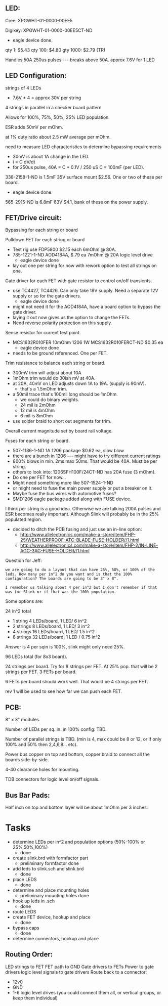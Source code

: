 LED:
----

Cree:
XPGWHT-01-0000-00EE5

Digikey: XPGWHT-01-0000-00EE5CT-ND

+ eagle device done.

qty 1:   $5.43
qty 100: $4.80
gty 1000: $2.79 (TR)

Handles 50A 250us pulses --- breaks above 50A.
approx 7.6V for 1 LED

LED Configuration:
------------------

strings of 4 LEDs

+ 7.6V * 4 = approx 30V per string

4 strings in parallel in a checker board pattern

Allows for 100%, 75%, 50%, 25% LED population.

ESR adds 50mV per mOhm.

at 1% duty ratio about 2.5 mW average per mOhm.

need to measure LED characteristics to determine bypassing
requirements

+ 30mV is about 1A change in the LED.
+ i = C dV/dt
+ for 250us pulse, 40A = C * 0.1V / 250 uS
  C = 100mF (per LED).

338-2158-1-ND is 1.5mF 35V surface mount $2.56. One or two of these
per board.

+ eagle device done.

565-2915-ND is 6.8mF 63V $4.1, bank of these on the power supply.

FET/Drive circuit:
------------------

Bypassing for each string or board

Pulldown FET for each string or board

+ Test rig use FDP5800 $2.15 each 6mOhm @ 80A.
+ 785-1221-1-ND AOD4184A, $.79 ea 7mOhm @ 20A logic level drive
    - eagle device done
+ lay out one per string for now with rework option to test all
  strings on one.

Gate driver for each FET with gate resistor to control on/off
transients.

+ use TC4427, TC4426. Can only take 18V supply. Need a separate
    12V supply or so for the gate drivers.
    - eagle device done
+ might not need it for the AOD4184A, have a board option to
    bypass the gate driver.
+ laying it out now gives us the option to change the FETs.
+ Need reverse polarity protection on this supply.

Sense resistor for current test point.

+ MCS1632R010FER 10mOhm 1206 1W
  MCS1632R010FERCT-ND $0.35 ea
    - eagle device done
+ needs to be ground referenced. One per FET.

Trim resistance to balance each string or board.

+ 300mV trim will adjust about 10A
+ 1mOhm trim would do 30ish mV at 40A.
+ at 20A, 40mV on LED adjusts down 1A to 19A. (supply is 90mV).
    - that's a 1.5mOhm trim.
+ a 50mil trace that's 100mil long should be 1mOhm. 
    - we could do binary weights.
    - 24 mil is 2mOhm
    - 12 mil is 4mOhm
    - 6 mil is  8mOhm
+ use solder braid to short out segments for trim.

Overall current magnitude set by board rail voltage.

Fuses for each string or board.

+ 507-1186-1-ND 1A 1206 package $0.62 ea, slow blow
+ there are a bunch in 1206 --- might have to try different
  current ratings
+ 800% blows in min. 2ms max 50ms. That would be 40A. Must be per
string.
+ others to look into: 1206SFH100F/24CT-ND has 20A fuse (3 mOhm).
+ Do one per FET for now...
+ Might need something more like 507-1524-1-ND
+ or might need to fuse the main power supply or put a breaker on it.
+ Maybe fuse the bus wires with automotive fuses?
+ SMD1206 eagle package added along with FUSE device.

I think per string is a good idea. Otherwise we are talking 200A
pulses and ESR becomes really important. Although Slink will probably
be in the 25% populated region.

+ decided to ditch the PCB fusing and just use an in-line option:
    - http://www.allelectronics.com/make-a-store/item/FHP-25/WEATHERPROOF-ATC-BLADE-FUSE-HOLDER//1.html
    - http://www.allelectronics.com/make-a-store/item/FHP-2/IN-LINE-AGC-3AG-FUSE-HOLDER//1.html

Question for Jeff:

    we are going to do a layout that can have 25%, 50%, or 100% of the
    leds. How many per in^2 do you want and is that the 100%
    configuration? The boards are going to be 3" x 8".

    I remember us talking about 4 per in^2 but I don't remember if that
    was for Slink or if that was the 100% population.

Some options are:

24 in^2 total

+ 1 string  4 LEDs/board, 1 LED/ 6 in^2
+ 2 strings 8 LEDs/board, 1 LED/ 3 in^2
+ 4 strings 16 LEDs/board, 1 LED/ 1.5 in^2
+ 8 strings 32 LEDs/board, 1 LED / 0.75 in^2 

Answer is 4 per sqin is 100%, slink might only need 25%.

96 LEDs total (for 8x3 board). 

24 strings per board. Try for 8 strings per FET. At 25% pop. that will
be 2 strings per FET. 3 FETs per board.

6 FETs per board should work well. That would be 4 strings per FET.

rev 1 will be used to see how far we can push each FET.

PCB: 
---

8" x 3" modules. 

Number of LEDs per sq. in. in 100% config: TBD.

Number of parallel strings is TBD. (min is 4, max could be 8 or 12, or
if only 100% and 50% then 2,4,6,8... etc).

Power bus copper on top and bottom, copper braid to connect all the
boards side-by-side.

4-40 clearance holes for mounting.

TDB connectors for logic level on/off signals.

Bus Bar Pads:
------------

Half inch on top and bottom layer will be about 1mOhm per 3 inches.

Tasks
=====

+ determine LEDs per in^2 and population options (50%-100% or 25%,50%,100%)
    - done
+ create slink.brd with formfactor part
    - preliminary formfactor done
+ add leds to slink.sch and slink.brd 
    - done
+ place LEDS
    - done
+ determine and place mounting holes
    - preliminary mounting holes done
+ hook up leds in .sch
    - done
+ route LEDS
+ create FET device, hookup and place
    - done
+ bypass caps
    - done
+ determine connectors, hookup and place

Routing Order:
--------------

LED strings to FET
FET path to GND
Gate drivers to FETs
Power to gate drivers
logic level signals to gate drivers
Route back to a connector:
+ 12v0
+ GND
+ 1-6 logic level drives (you could connect them all, or vertical
groups, or keep them individual)
